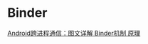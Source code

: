 # Binder

[Android跨进程通信：图文详解 Binder机制 原理](https://blog.csdn.net/carson_ho/article/details/73560642)




